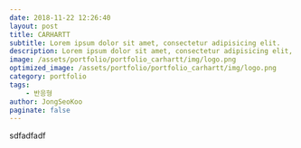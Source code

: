 ```yaml
---
date: 2018-11-22 12:26:40
layout: post
title: CARHARTT
subtitle: Lorem ipsum dolor sit amet, consectetur adipisicing elit.
description: Lorem ipsum dolor sit amet, consectetur adipisicing elit, sed do eiusmod tempor incididunt ut labore et dolore magna aliqua.
image: /assets/portfolio/portfolio_carhartt/img/logo.png
optimized_image: /assets/portfolio/portfolio_carhartt/img/logo.png
category: portfolio
tags:
    - 반응형
author: JongSeoKoo
paginate: false
---
```


sdfadfadf
